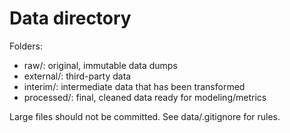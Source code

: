 Data directory
==============

Folders:
- raw/: original, immutable data dumps
- external/: third-party data
- interim/: intermediate data that has been transformed
- processed/: final, cleaned data ready for modeling/metrics

Large files should not be committed. See data/.gitignore for rules.

